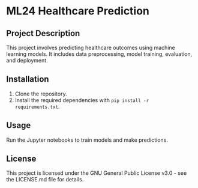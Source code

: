 # ML24 Healthcare Prediction

## Project Description
This project involves predicting healthcare outcomes using machine learning models. It includes data preprocessing, model training, evaluation, and deployment.

## Installation
1. Clone the repository.
2. Install the required dependencies with `pip install -r requirements.txt`.

## Usage
Run the Jupyter notebooks to train models and make predictions.


## License
This project is licensed under the GNU General Public License v3.0 - see the LICENSE.md file for details.
